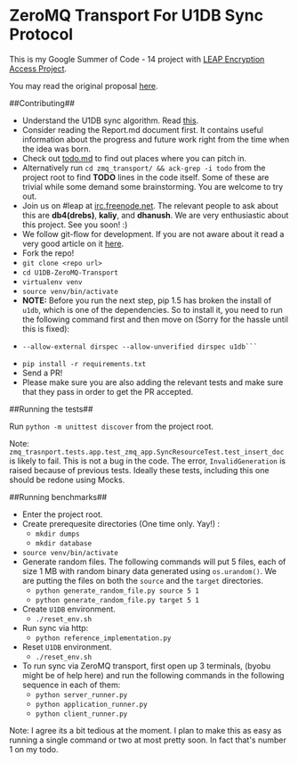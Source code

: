 ZeroMQ Transport For U1DB Sync Protocol
==========================================

This is my Google Summer of Code - 14 project  with
[LEAP Encryption Access Project](http://leap.se/).

You may read the original proposal [here](http://www.google-melange.com/gsoc/proposal/public/google/gsoc2014/indradhanush/5668600916475904).

##Contributing##

* Understand the U1DB sync algorithm. Read
  [this](https://pythonhosted.org/u1db/conflicts.html#synchronisation-over-http).
* Consider reading the Report.md document first. It contains useful
  information about the progress and future work right from the time
  when the idea was born.
* Check out
  [todo.md](https://github.com/indradhanush/U1DB-ZeroMQ-Transport/blob/master/todo.md)
  to find out places where you can pitch in.
* Alternatively run ```cd zmq_transport/ && ack-grep -i todo``` from
   the project root to find __TODO__ lines in the code itself. Some of
   these are trivial while some demand some brainstorming. You are
   welcome to try out.
* Join us on #leap at
  [irc.freenode.net](https://webchat.freenode.net). The relevant
  people to ask about this are __db4(drebs)__, __kaliy__, and __dhanush__. We
  are very enthusiastic about this project. See you soon! :)
* We follow git-flow for development. If you are not aware about it read
a very good article on it [here](http://nvie.com/posts/a-successful-git-branching-model/).
* Fork the repo!
* ```git clone <repo url>```
* ```cd U1DB-ZeroMQ-Transport```
* ```virtualenv venv```
* ```source venv/bin/activate```
* __NOTE:__ Before you run the next step, pip 1.5 has broken the
  install of `u1db`, which is one of the dependencies. So to install
  it, you need to run the following command first and then move on
  (Sorry for the hassle until this is fixed):
* ```pip install --allow-external u1db --allow-unverified u1db
  --allow-external dirspec --allow-unverified dirspec u1db```
* ```pip install -r requirements.txt```
* Send a PR!
* Please make sure you are also adding the relevant tests and make
  sure that they pass in order to get the PR accepted.

##Running the tests##

Run ```python -m unittest discover``` from the project root.

Note: ```zmq_trasnport.tests.app.test_zmq_app.SyncResourceTest.test_insert_doc```
is likely to fail. This is not a bug in the code. The error,
```InvalidGeneration``` is raised because of previous tests. Ideally
these tests, including this one should be redone using Mocks.

##Running benchmarks##

* Enter the project root.
* Create prerequesite directories (One time only. Yay!) :
  + ```mkdir dumps```
  + ```mkdir database```
* ```source venv/bin/activate```
* Generate random files. The following commands will put 5 files, each
  of size 1 MB with random binary data generated using
  ```os.urandom()```. We are putting the files on both the
  ```source``` and the ```target``` directories.
  + ```python generate_random_file.py source 5 1```
  + ```python generate_random_file.py target 5 1```
* Create ```U1DB``` environment.
  + ```./reset_env.sh```
* Run sync via http:
  + ```python reference_implementation.py```
* Reset ```U1DB``` environment.
  + ```./reset_env.sh```
* To run sync via ZeroMQ transport, first open up 3 terminals, (byobu
  might be of help here) and run the following commands in the
  following sequence in each of them:
  + ```python server_runner.py```
  + ```python application_runner.py```
  + ```python client_runner.py```

Note: I agree its a bit tedious at the moment. I plan to make this as
easy as running a single command or two at most pretty soon. In fact
that's number 1 on my todo.
